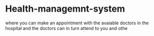 # Health-managemnt-system
where you can make an appointment with the avaiable doctors in the hospital and the doctors can in turn attend to you and othe





 

